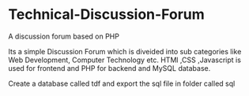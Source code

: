 # Technical-Discussion-Forum
A discussion forum based on PHP

Its a simple Discussion Forum which is diveided into sub categories like Web Development, Computer Technology etc.
HTMl ,CSS ,Javascript is used for frontend and PHP for backend and MySQL database.

Create a database called tdf and export the sql file in folder called sql

